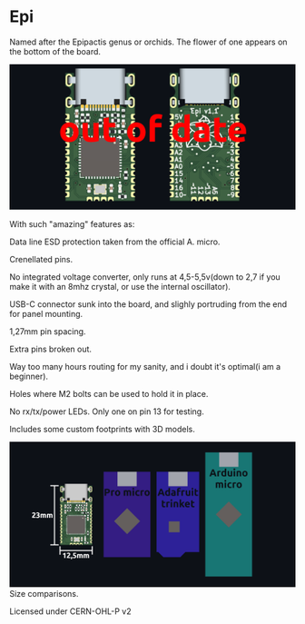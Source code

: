 # Epi

Named after the Epipactis genus or orchids. The flower of one appears on the bottom of the board.

![board](board2.png)

With such "amazing" features as:

Data line ESD protection taken from the official A. micro.

Crenellated pins.

No integrated voltage converter, only runs at 4,5-5,5v(down to 2,7 if you make it with an 8mhz crystal, or use the internal oscillator).

USB-C connector sunk into the board, and slighly portruding from the end for panel mounting.

1,27mm pin spacing.

Extra pins broken out.

Way too many hours routing for my sanity, and i doubt it's optimal(i am a beginner).

Holes where M2 bolts can be used to hold it in place.

No rx/tx/power LEDs. Only one on pin 13 for testing.

Includes some custom footprints with 3D models.

![comp](comparison.png)
Size comparisons.

Licensed under CERN-OHL-P v2
